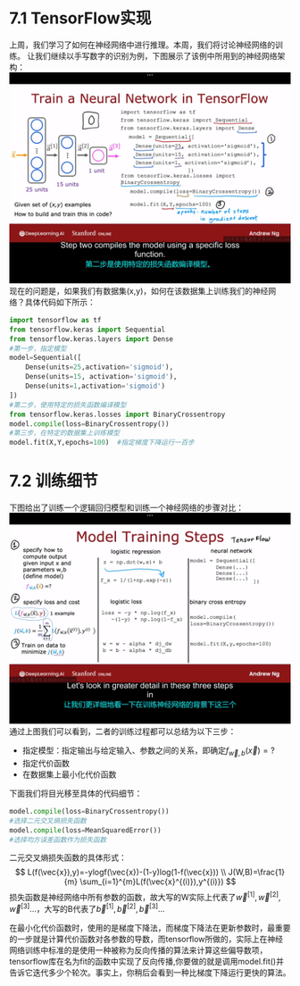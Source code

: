 # 7.1 TensorFlow实现
上周，我们学习了如何在神经网络中进行推理。本周，我们将讨论神经网络的训练。
让我们继续以手写数字的识别为例，下图展示了该例中所用到的神经网络架构：![alt text](ea0190178dd4285004eea8dd9ee77ae.png)
现在的问题是，如果我们有数据集(x,y)，如何在该数据集上训练我们的神经网络？具体代码如下所示：
```python
import tensorflow as tf
from tensorflow.keras import Sequential
from tensorflow.keras.layers import Dense
#第一步，指定模型
model=Sequential([
    Dense(units=25,activation='sigmoid'),
    Dense(units=15, activation='sigmoid'),
    Dense(units=1,activation='sigmoid')
])
#第二步，使用特定的损失函数编译模型
from tensorflow.keras.losses import BinaryCrossentropy
model.compile(loss=BinaryCrossentropy())
#第三步，在特定的数据集上训练模型
model.fit(X,Y,epochs=100)  #指定梯度下降运行一百步
```
# 7.2 训练细节

下图给出了训练一个逻辑回归模型和训练一个神经网络的步骤对比：
![alt text](f9e2d21f79ad7156b823f8b53d6fdb1.png)
通过上图我们可以看到，二者的训练过程都可以总结为以下三步：
- 指定模型：指定输出与给定输入、参数之间的关系，即确定$f_{\vec{w},b}(\vec{x})=?$
- 指定代价函数
- 在数据集上最小化代价函数

下面我们将目光移至具体的代码细节：
```python
model.compile(loss=BinaryCrossentropy()) 
#选择二元交叉熵损失函数
model.compile(loss=MeanSquaredError())
#选择均方误差函数作为损失函数
```
二元交叉熵损失函数的具体形式：
$$
L(f(\vec{x}),y)=-ylogf(\vec{x})-(1-y)log(1-f(\vec{x}))
\\
J(W,B)=\frac{1}{m} \sum_{i=1}^{m}L(f(\vec{x}^{(i)}),y^{(i)})
$$
损失函数是神经网络中所有参数的函数，故大写的W实际上代表了$\vec{w}^{[1]},\vec{w}^{[2]},\vec{w}^{[3]}...$，大写的B代表了$\vec{b}^{[1]},\vec{b}^{[2]},\vec{b}^{[3]}...$

在最小化代价函数时，使用的是梯度下降法，而梯度下降法在更新参数时，最重要的一步就是计算代价函数对各参数的导数，而tensorflow所做的，实际上在神经网络训练中标准的是使用一种被称为反向传播的算法来计算这些偏导数项，tensorflow库在名为fit的函数中实现了反向传播,你要做的就是调用model.fit()并告诉它迭代多少个轮次。事实上，你稍后会看到一种比梯度下降运行更快的算法。



